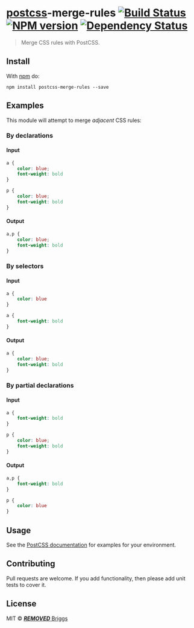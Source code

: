 # [postcss][postcss]-merge-rules [![Build Status](https://travis-ci.org/***REMOVED***-eb/postcss-merge-rules.svg?branch=master)][ci] [![NPM version](https://badge.fury.io/js/postcss-merge-rules.svg)][npm] [![Dependency Status](https://gemnasium.com/***REMOVED***-eb/postcss-merge-rules.svg)][deps]

> Merge CSS rules with PostCSS.

## Install

With [npm](https://npmjs.org/package/postcss-merge-rules) do:

```
npm install postcss-merge-rules --save
```

## Examples

This module will attempt to merge *adjacent* CSS rules:

### By declarations

#### Input

```css
a {
    color: blue;
    font-weight: bold
}

p {
    color: blue;
    font-weight: bold
}
```

#### Output

```css
a,p {
    color: blue;
    font-weight: bold
}
```

### By selectors

#### Input

```css
a {
    color: blue
}

a {
    font-weight: bold
}
```

#### Output

```css
a {
    color: blue;
    font-weight: bold
}
```

### By partial declarations

#### Input

```css
a {
    font-weight: bold
}

p {
    color: blue;
    font-weight: bold
}
```

#### Output

```css
a,p {
    font-weight: bold
}

p {
    color: blue
}
```

## Usage

See the [PostCSS documentation](https://github.com/postcss/postcss#usage) for
examples for your environment.

## Contributing

Pull requests are welcome. If you add functionality, then please add unit tests
to cover it.

## License

MIT © [***REMOVED*** Briggs](http://***REMOVED***eb.info)

[ci]:      https://travis-ci.org/***REMOVED***-eb/postcss-merge-rules
[deps]:    https://gemnasium.com/***REMOVED***-eb/postcss-merge-rules
[npm]:     http://badge.fury.io/js/postcss-merge-rules
[postcss]: https://github.com/postcss/postcss
